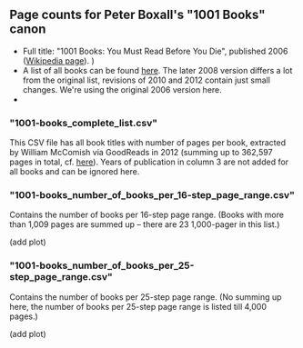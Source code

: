 ## Page counts for Peter Boxall's "1001 Books" canon

- Full title: "1001 Books: You Must Read Before You Die", published 2006 ([Wikipedia page](https://en.wikipedia.org/wiki/1001_Books_You_Must_Read_Before_You_Die)).
)
- A list of all books can be found [here](https://1001bookreviews.com/the-1001-book-list/). The later 2008 version differs a lot from the original list, revisions of 2010 and 2012 contain just small changes. We're using the original 2006 version here.
- 
### "1001-books_complete_list.csv"

This CSV file has all book titles with number of pages per book, extracted by William McComish via GoodReads in 2012 (summing up to 362,597 pages in total, cf. [here](http://www.umblaetterer.de/2012/08/20/362597-seiten/)). Years of publication in column 3 are not added for all books and can be ignored here.

### "1001-books_number_of_books_per_16-step_page_range.csv"

Contains the number of books per 16-step page range. (Books with more than 1,009 pages are summed up – there are 23 1,000-pager in this list.)

(add plot)

### "1001-books_number_of_books_per_25-step_page_range.csv"

Contains the number of books per 25-step page range. (No summing up here, the number of books per 25-step page range is listed till 4,000 pages.)

(add plot)
